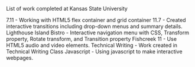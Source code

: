 List of work completed at Kansas State University 

7.11 - Working with HTML5 flex container and grid container 
11.7 - Created interactive transitions including drop-down menus and summary details.
Lighthouse Island Bistro - Interactive navigation menu with CSS, Transform property, Rotate transform, and Transition property 
Fishcreek 11 - Use HTML5 audio and video elements.
Technical Writing - Work created in Technical Writing Class 
Javascript - Using javascript to make interactive webpages. 
